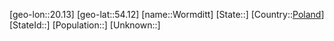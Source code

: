 ﻿---
location: [54.12,20.13]
type: City
tags:
- geo/City


SpocWebEntityId: 35704
isDeleted: false
confidential: public

---
[geo-lon::20.13]
[geo-lat::54.12]
[name::Wormditt]
[State::]
[Country::[Poland](geo/Continent/Europe/Poland.md)]
[StateId::]
[Population::]
[Unknown::]

